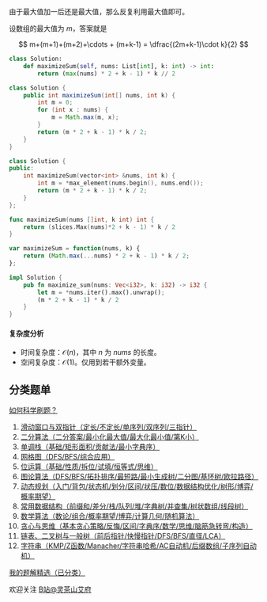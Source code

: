 由于最大值加一后还是最大值，那么反复利用最大值即可。

设数组的最大值为 $m$，答案就是

$$
m+(m+1)+(m+2)+\cdots + (m+k-1) = \dfrac{(2m+k-1)\cdot k}{2}
$$

```py [sol-Python3]
class Solution:
    def maximizeSum(self, nums: List[int], k: int) -> int:
        return (max(nums) * 2 + k - 1) * k // 2
```

```java [sol-Java]
class Solution {
    public int maximizeSum(int[] nums, int k) {
        int m = 0;
        for (int x : nums) {
            m = Math.max(m, x);
        }
        return (m * 2 + k - 1) * k / 2;
    }
}
```

```cpp [sol-C++]
class Solution {
public:
    int maximizeSum(vector<int> &nums, int k) {
        int m = *max_element(nums.begin(), nums.end());
        return (m * 2 + k - 1) * k / 2;
    }
};
```

```go [sol-Go]
func maximizeSum(nums []int, k int) int {
	return (slices.Max(nums)*2 + k - 1) * k / 2
}
```

```js [sol-JavaScript]
var maximizeSum = function(nums, k) {
    return (Math.max(...nums) * 2 + k - 1) * k / 2;
};
```

```rust [sol-Rust]
impl Solution {
    pub fn maximize_sum(nums: Vec<i32>, k: i32) -> i32 {
        let m = *nums.iter().max().unwrap();
        (m * 2 + k - 1) * k / 2
    }
}
```

#### 复杂度分析

- 时间复杂度：$\mathcal{O}(n)$，其中 $n$ 为 $\textit{nums}$ 的长度。
- 空间复杂度：$\mathcal{O}(1)$。仅用到若干额外变量。

## 分类题单

[如何科学刷题？](https://leetcode.cn/circle/discuss/RvFUtj/)

1. [滑动窗口与双指针（定长/不定长/单序列/双序列/三指针）](https://leetcode.cn/circle/discuss/0viNMK/)
2. [二分算法（二分答案/最小化最大值/最大化最小值/第K小）](https://leetcode.cn/circle/discuss/SqopEo/)
3. [单调栈（基础/矩形面积/贡献法/最小字典序）](https://leetcode.cn/circle/discuss/9oZFK9/)
4. [网格图（DFS/BFS/综合应用）](https://leetcode.cn/circle/discuss/YiXPXW/)
5. [位运算（基础/性质/拆位/试填/恒等式/思维）](https://leetcode.cn/circle/discuss/dHn9Vk/)
6. [图论算法（DFS/BFS/拓扑排序/最短路/最小生成树/二分图/基环树/欧拉路径）](https://leetcode.cn/circle/discuss/01LUak/)
7. [动态规划（入门/背包/状态机/划分/区间/状压/数位/数据结构优化/树形/博弈/概率期望）](https://leetcode.cn/circle/discuss/tXLS3i/)
8. [常用数据结构（前缀和/差分/栈/队列/堆/字典树/并查集/树状数组/线段树）](https://leetcode.cn/circle/discuss/mOr1u6/)
9. [数学算法（数论/组合/概率期望/博弈/计算几何/随机算法）](https://leetcode.cn/circle/discuss/IYT3ss/)
10. [贪心与思维（基本贪心策略/反悔/区间/字典序/数学/思维/脑筋急转弯/构造）](https://leetcode.cn/circle/discuss/g6KTKL/)
11. [链表、二叉树与一般树（前后指针/快慢指针/DFS/BFS/直径/LCA）](https://leetcode.cn/circle/discuss/K0n2gO/)
12. [字符串（KMP/Z函数/Manacher/字符串哈希/AC自动机/后缀数组/子序列自动机）](https://leetcode.cn/circle/discuss/SJFwQI/)

[我的题解精选（已分类）](https://github.com/EndlessCheng/codeforces-go/blob/master/leetcode/SOLUTIONS.md)

欢迎关注 [B站@灵茶山艾府](https://space.bilibili.com/206214)

